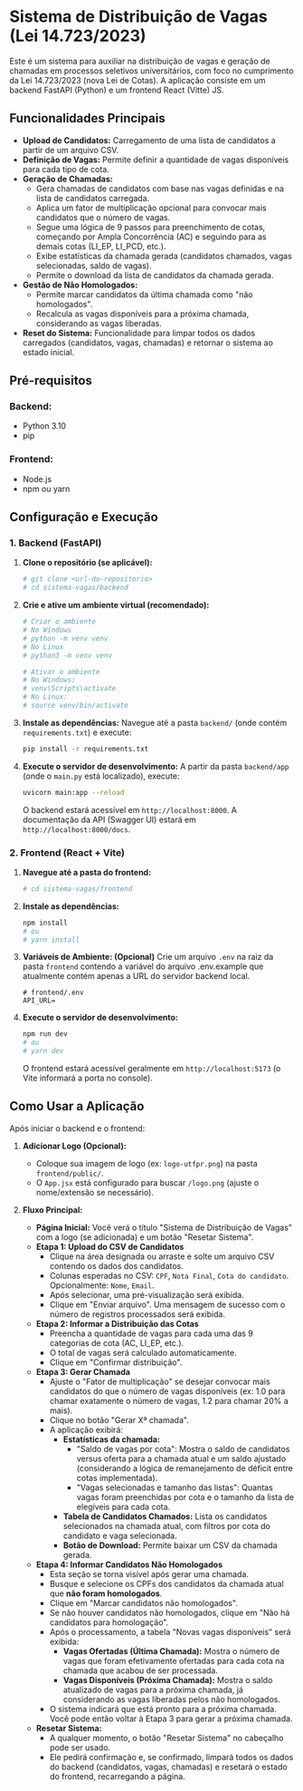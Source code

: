 # Sistema de Distribuição de Vagas (Lei 14.723/2023)

Este é um sistema para auxiliar na distribuição de vagas e geração de chamadas em processos seletivos universitários, com foco no cumprimento da Lei 14.723/2023 (nova Lei de Cotas). A aplicação consiste em um backend FastAPI (Python) e um frontend React (Vitte) JS.

## Funcionalidades Principais

* **Upload de Candidatos:** Carregamento de uma lista de candidatos a partir de um arquivo CSV.
* **Definição de Vagas:** Permite definir a quantidade de vagas disponíveis para cada tipo de cota.
* **Geração de Chamadas:**
    * Gera chamadas de candidatos com base nas vagas definidas e na lista de candidatos carregada.
    * Aplica um fator de multiplicação opcional para convocar mais candidatos que o número de vagas.
    * Segue uma lógica de 9 passos para preenchimento de cotas, começando por Ampla Concorrência (AC) e seguindo para as demais cotas (LI\_EP, LI\_PCD, etc.).
    * Exibe estatísticas da chamada gerada (candidatos chamados, vagas selecionadas, saldo de vagas).
    * Permite o download da lista de candidatos da chamada gerada.
* **Gestão de Não Homologados:**
    * Permite marcar candidatos da última chamada como "não homologados".
    * Recalcula as vagas disponíveis para a próxima chamada, considerando as vagas liberadas.
* **Reset do Sistema:** Funcionalidade para limpar todos os dados carregados (candidatos, vagas, chamadas) e retornar o sistema ao estado inicial.

## Pré-requisitos

### Backend:
* Python 3.10
* pip

### Frontend:
* Node.js
* npm ou yarn

## Configuração e Execução

### 1. Backend (FastAPI)

1.  **Clone o repositório (se aplicável):**
    ```bash
    # git clone <url-do-repositorio>
    # cd sistema-vagas/backend
    ```

2.  **Crie e ative um ambiente virtual (recomendado):**
    ```bash
    # Criar o ambiente
    # No Windows 
    # python -m venv venv
    # No Linux 
    # python3 -m venv venv

    # Ativar o ambiente
    # No Windows:
    # venv\Scripts\activate
    # No Linux:
    # source venv/bin/activate
    ```

3.  **Instale as dependências:**
    Navegue até a pasta `backend/` (onde contém `requirements.txt`) e execute:
    ```bash
    pip install -r requirements.txt
    ```

4.  **Execute o servidor de desenvolvimento:**
    A partir da pasta `backend/app` (onde o `main.py` está localizado), execute:
    ```bash
    uvicorn main:app --reload
    ```
    O backend estará acessível em `http://localhost:8000`. A documentação da API (Swagger UI) estará em `http://localhost:8000/docs`.

### 2. Frontend (React + Vite)

1.  **Navegue até a pasta do frontend:**
    ```bash
    # cd sistema-vagas/frontend
    ```

2.  **Instale as dependências:**
    ```bash
    npm install
    # ou
    # yarn install
    ```

3.  **Variáveis de Ambiente: (Opcional)**
    Crie um arquivo `.env` na raiz da pasta `frontend` contendo a variável do arquivo .env.example que atualmente contém apenas a URL do servidor backend local.
    ```env
    # frontend/.env
    API_URL=
    ```

4.  **Execute o servidor de desenvolvimento:**
    ```bash
    npm run dev
    # ou
    # yarn dev
    ```
    O frontend estará acessível geralmente em `http://localhost:5173` (o Vite informará a porta no console).

## Como Usar a Aplicação

Após iniciar o backend e o frontend:

1.  **Adicionar Logo (Opcional):**
    * Coloque sua imagem de logo (ex: `logo-utfpr.png`) na pasta `frontend/public/`.
    * O `App.jsx` está configurado para buscar `/logo.png` (ajuste o nome/extensão se necessário).

2.  **Fluxo Principal:**
    * **Página Inicial:** Você verá o título "Sistema de Distribuição de Vagas" com a logo (se adicionada) e um botão "Resetar Sistema".
    * **Etapa 1: Upload do CSV de Candidatos**
        * Clique na área designada ou arraste e solte um arquivo CSV contendo os dados dos candidatos.
        * Colunas esperadas no CSV: `CPF`, `Nota Final`, `Cota do candidato`. Opcionalmente: `Nome`, `Email`.
        * Após selecionar, uma pré-visualização será exibida.
        * Clique em "Enviar arquivo". Uma mensagem de sucesso com o número de registros processados será exibida.
    * **Etapa 2: Informar a Distribuição das Cotas**
        * Preencha a quantidade de vagas para cada uma das 9 categorias de cota (AC, LI\_EP, etc.).
        * O total de vagas será calculado automaticamente.
        * Clique em "Confirmar distribuição".
    * **Etapa 3: Gerar Chamada**
        * Ajuste o "Fator de multiplicação" se desejar convocar mais candidatos do que o número de vagas disponíveis (ex: 1.0 para chamar exatamente o número de vagas, 1.2 para chamar 20% a mais).
        * Clique no botão "Gerar Xª chamada".
        * A aplicação exibirá:
            * **Estatísticas da chamada:**
                * "Saldo de vagas por cota": Mostra o saldo de candidatos versus oferta para a chamada atual e um saldo ajustado (considerando a lógica de remanejamento de déficit entre cotas implementada).
                * "Vagas selecionadas e tamanho das listas": Quantas vagas foram preenchidas por cota e o tamanho da lista de elegíveis para cada cota.
            * **Tabela de Candidatos Chamados:** Lista os candidatos selecionados na chamada atual, com filtros por cota do candidato e vaga selecionada.
            * **Botão de Download:** Permite baixar um CSV da chamada gerada.
    * **Etapa 4: Informar Candidatos Não Homologados**
        * Esta seção se torna visível após gerar uma chamada.
        * Busque e selecione os CPFs dos candidatos da chamada atual que **não foram homologados**.
        * Clique em "Marcar candidatos não homologados".
        * Se não houver candidatos não homologados, clique em "Não há candidatos para homologação".
        * Após o processamento, a tabela "Novas vagas disponíveis" será exibida:
            * **Vagas Ofertadas (Última Chamada):** Mostra o número de vagas que foram efetivamente ofertadas para cada cota na chamada que acabou de ser processada.
            * **Vagas Disponíveis (Próxima Chamada):** Mostra o saldo atualizado de vagas para a próxima chamada, já considerando as vagas liberadas pelos não homologados.
        * O sistema indicará que está pronto para a próxima chamada. Você pode então voltar à Etapa 3 para gerar a próxima chamada.
    * **Resetar Sistema:**
        * A qualquer momento, o botão "Resetar Sistema" no cabeçalho pode ser usado.
        * Ele pedirá confirmação e, se confirmado, limpará todos os dados do backend (candidatos, vagas, chamadas) e resetará o estado do frontend, recarregando a página.